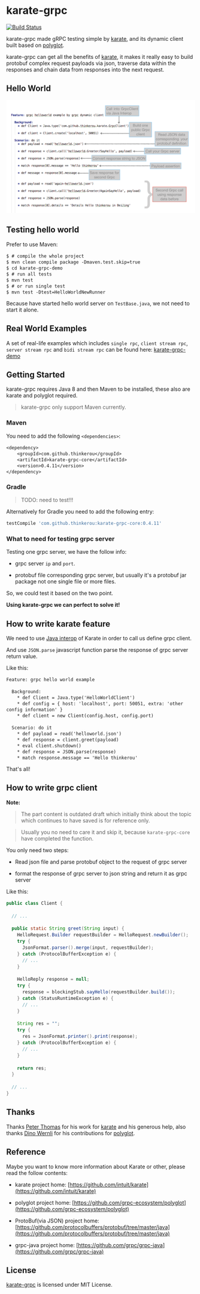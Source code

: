# karate-grpc

[![Build Status](https://api.travis-ci.org/thinkerou/karate-grpc.svg)](https://travis-ci.org/thinkerou/karate-grpc)

karate-grpc made gRPC testing simple by [karate](https://github.com/intuit/karate), and its dynamic client built based on [polyglot](https://github.com/grpc-ecosystem/polyglot).

karate-grpc can get all the benefits of [karate](https://github.com/intuit/karate#features), it makes it really easy to build protobuf complex request payloads via json, traverse data within the responses and chain data from responses into the next request.

## Hello World
<a href="https://github.com/thinkerou/karate-grpc/blob/master/karate-grpc-demo/src/test/java/demo/helloworld/helloworld-new.feature"><img src="assets/karate-grpc-hello-world.png" /></a>

## Testing hello world

Prefer to use Maven:

```
$ # compile the whole project
$ mvn clean compile package -Dmaven.test.skip=true
$ cd karate-grpc-demo
$ # run all tests
$ mvn test
$ # or run single test
$ mvn test -Dtest=HelloWorldNewRunner
```

Because have started hello world server on `TestBase.java`, we not need to start it alone.

## Real World Examples

A set of real-life examples which includes `single rpc`, `client stream rpc`, `server stream rpc` and `bidi stream rpc` can be found here: [karate-grpc-demo](karate-grpc-demo)

## Getting Started

karate-grpc requires Java 8 and then Maven to be installed, these also are karate and polyglot required.

> karate-grpc only support Maven currently.

### Maven

You need to add the following `<dependencies>`:

```maven
<dependency>
    <groupId>com.github.thinkerou</groupId>
    <artifactId>karate-grpc-core</artifactId>
    <version>0.4.11</version>
</dependency>
```

### Gradle

> TODO: need to test!!!

Alternatively for Gradle you need to add the following entry:

```gradle
testCompile 'com.github.thinkerou:karate-grpc-core:0.4.11'
```

### What to need for testing grpc server

Testing one grpc server, we have the follow info:

- grpc server `ip` and `port`.

- protobuf file corresponding grpc server, but usually it's a protobuf jar package not one single file or more files.

So, we could test it based on the two point.

**Using karate-grpc we can perfect to solve it!**

## How to write karate feature

We need to use [Java interop](https://github.com/intuit/karate#java-interop) of Karate in order to call us define grpc client.

And use `JSON.parse` javascript function parse the response of grpc server return value.

Like this:

```
Feature: grpc hello world example

  Background:
    * def Client = Java.type('HelloWorldClient')
    * def config = { host: 'localhost', port: 50051, extra: 'other config information' }
    * def client = new Client(config.host, config.port)

  Scenario: do it
    * def payload = read('helloworld.json')
    * def response = client.greet(payload)
    * eval client.shutdown()
    * def response = JSON.parse(response)
    * match response.message == 'Hello thinkerou'
```

That's all!

## How to write grpc client

**Note:**

> The part content is outdated draft which initially think about the topic which continues to have saved is for reference only.

> Usually you no need to care it and skip it, because `karate-grpc-core` have completed the function.

You only need two steps:

- Read json file and parse protobuf object to the request of grpc server

- format the response of grpc server to json string and return it as grpc server

Like this:

```java
public class Client {

  // ...

  public static String greet(String input) {
    HelloRequest.Builder requestBuilder = HelloRequest.newBuilder();
    try {
      JsonFormat.parser().merge(input, requestBuilder);
    } catch (ProtocolBufferException e) {
      // ...
    }

    HelloReply response = null;
    try {
      response = blockingStub.sayHello(requestBuilder.build());
    } catch (StatusRuntimeException e) {
      // ...
    }

    String res = "";
    try {
      res = JsonFormat.printer().print(response);
    } catch (ProtocolBufferException e) {
      // ...
    }

    return res;
  }

  // ...
}

```

## Thanks 

Thanks [Peter Thomas](https://github.com/ptrthomas) for his work for [karate](https://github.com/intuit/karate) and his generous help, also thanks [Dino Wernli](https://github.com/dinowernli) for his contributions for [polyglot](https://github.com/grpc-ecosystem/polyglot).

## Reference

Maybe you want to know more information about Karate or other, please read the follow contents:

- karate project home: [https://github.com/intuit/karate](https://github.com/intuit/karate)

- polyglot project home: [https://github.com/grpc-ecosystem/polyglot](https://github.com/grpc-ecosystem/polyglot)

- ProtoBuf(via JSON) project home: [https://github.com/protocolbuffers/protobuf/tree/master/java](https://github.com/protocolbuffers/protobuf/tree/master/java)

- grpc-java project home: [https://github.com/grpc/grpc-java](https://github.com/grpc/grpc-java)

## License

[karate-grpc](https://thinkerou.com/karate-grpc/) is licensed under MIT License.
